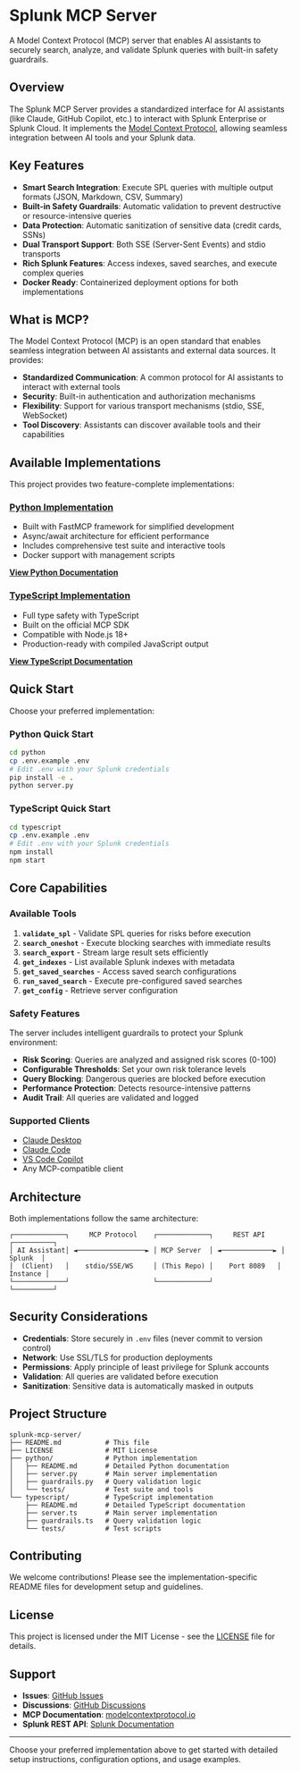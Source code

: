 # Splunk MCP Server

A Model Context Protocol (MCP) server that enables AI assistants to securely search, analyze, and validate Splunk queries with built-in safety guardrails.

## Overview

The Splunk MCP Server provides a standardized interface for AI assistants (like Claude, GitHub Copilot, etc.) to interact with Splunk Enterprise or Splunk Cloud. It implements the [Model Context Protocol](https://modelcontextprotocol.io/), allowing seamless integration between AI tools and your Splunk data.

## Key Features

- **Smart Search Integration**: Execute SPL queries with multiple output formats (JSON, Markdown, CSV, Summary)
- **Built-in Safety Guardrails**: Automatic validation to prevent destructive or resource-intensive queries
- **Data Protection**: Automatic sanitization of sensitive data (credit cards, SSNs)
- **Dual Transport Support**: Both SSE (Server-Sent Events) and stdio transports
- **Rich Splunk Features**: Access indexes, saved searches, and execute complex queries
- **Docker Ready**: Containerized deployment options for both implementations

## What is MCP?

The Model Context Protocol (MCP) is an open standard that enables seamless integration between AI assistants and external data sources. It provides:

- **Standardized Communication**: A common protocol for AI assistants to interact with external tools
- **Security**: Built-in authentication and authorization mechanisms
- **Flexibility**: Support for various transport mechanisms (stdio, SSE, WebSocket)
- **Tool Discovery**: Assistants can discover available tools and their capabilities

## Available Implementations

This project provides two feature-complete implementations:

### [Python Implementation](./python/README.md)

- Built with FastMCP framework for simplified development
- Async/await architecture for efficient performance
- Includes comprehensive test suite and interactive tools
- Docker support with management scripts

**[View Python Documentation](./python/README.md)**

### [TypeScript Implementation](./typescript/README.md)

- Full type safety with TypeScript
- Built on the official MCP SDK
- Compatible with Node.js 18+
- Production-ready with compiled JavaScript output

**[View TypeScript Documentation](./typescript/README.md)**

## Quick Start

Choose your preferred implementation:

### Python Quick Start
```bash
cd python
cp .env.example .env
# Edit .env with your Splunk credentials
pip install -e .
python server.py
```

### TypeScript Quick Start
```bash
cd typescript
cp .env.example .env
# Edit .env with your Splunk credentials
npm install
npm start
```

## Core Capabilities

### Available Tools

1. **`validate_spl`** - Validate SPL queries for risks before execution
2. **`search_oneshot`** - Execute blocking searches with immediate results
3. **`search_export`** - Stream large result sets efficiently
4. **`get_indexes`** - List available Splunk indexes with metadata
5. **`get_saved_searches`** - Access saved search configurations
6. **`run_saved_search`** - Execute pre-configured saved searches
7. **`get_config`** - Retrieve server configuration

### Safety Features

The server includes intelligent guardrails to protect your Splunk environment:

- **Risk Scoring**: Queries are analyzed and assigned risk scores (0-100)
- **Configurable Thresholds**: Set your own risk tolerance levels
- **Query Blocking**: Dangerous queries are blocked before execution
- **Performance Protection**: Detects resource-intensive patterns
- **Audit Trail**: All queries are validated and logged

### Supported Clients

- [Claude Desktop](https://claude.ai/desktop)
- [Claude Code](https://github.com/anthropics/claude-code)
- [VS Code Copilot](https://github.com/features/copilot)
- Any MCP-compatible client

## Architecture

Both implementations follow the same architecture:

```
┌─────────────┐     MCP Protocol    ┌─────────────┐     REST API    ┌──────────┐
│ AI Assistant│ ◄─────────────────► │ MCP Server  │ ◄─────────────► │  Splunk  │
│  (Client)   │    stdio/SSE/WS     │ (This Repo) │    Port 8089   │ Instance │
└─────────────┘                     └─────────────┘                 └──────────┘
```

## Security Considerations

- **Credentials**: Store securely in `.env` files (never commit to version control)
- **Network**: Use SSL/TLS for production deployments
- **Permissions**: Apply principle of least privilege for Splunk accounts
- **Validation**: All queries are validated before execution
- **Sanitization**: Sensitive data is automatically masked in outputs

## Project Structure

```
splunk-mcp-server/
├── README.md           # This file
├── LICENSE             # MIT License
├── python/             # Python implementation
│   ├── README.md       # Detailed Python documentation
│   ├── server.py       # Main server implementation
│   ├── guardrails.py   # Query validation logic
│   └── tests/          # Test suite and tools
└── typescript/         # TypeScript implementation
    ├── README.md       # Detailed TypeScript documentation
    ├── server.ts       # Main server implementation
    ├── guardrails.ts   # Query validation logic
    └── tests/          # Test scripts
```

## Contributing

We welcome contributions! Please see the implementation-specific README files for development setup and guidelines.

## License

This project is licensed under the MIT License - see the [LICENSE](LICENSE) file for details.

## Support

- **Issues**: [GitHub Issues](https://github.com/gesman/splunk-mcp-server/issues)
- **Discussions**: [GitHub Discussions](https://github.com/gesman/splunk-mcp-server/discussions)
- **MCP Documentation**: [modelcontextprotocol.io](https://modelcontextprotocol.io/)
- **Splunk REST API**: [Splunk Documentation](https://docs.splunk.com/Documentation/Splunk/latest/RESTREF/RESTprolog)

---

Choose your preferred implementation above to get started with detailed setup instructions, configuration options, and usage examples.
